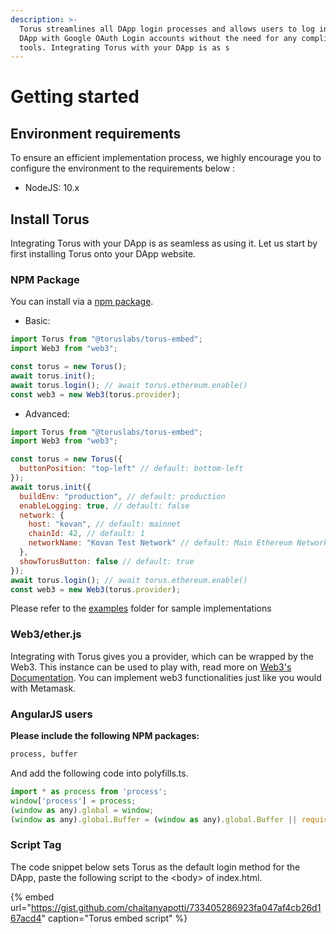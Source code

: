 ```yaml
---
description: >-
  Torus streamlines all DApp login processes and allows users to log in to your
  DApp with Google OAuth Login accounts without the need for any complicated
  tools. Integrating Torus with your DApp is as s
---
```


# Getting started

## Environment requirements

To ensure an efficient implementation process, we highly encourage you to configure the environment to the requirements below :

* NodeJS: 10.x

## Install Torus

Integrating Torus with your DApp is as seamless as using it. Let us start by first installing Torus onto your DApp website.

### NPM Package

You can install via a [npm package](https://www.npmjs.com/package/@toruslabs/torus-embed).

* Basic:

```javascript
import Torus from "@toruslabs/torus-embed";
import Web3 from "web3";

const torus = new Torus();
await torus.init();
await torus.login(); // await torus.ethereum.enable()
const web3 = new Web3(torus.provider);
```

* Advanced:

```javascript
import Torus from "@toruslabs/torus-embed";
import Web3 from "web3";

const torus = new Torus({
  buttonPosition: "top-left" // default: bottom-left
});
await torus.init({
  buildEnv: "production", // default: production
  enableLogging: true, // default: false
  network: {
    host: "kovan", // default: mainnet
    chainId: 42, // default: 1
    networkName: "Kovan Test Network" // default: Main Ethereum Network
  },
  showTorusButton: false // default: true
});
await torus.login(); // await torus.ethereum.enable()
const web3 = new Web3(torus.provider);
```

Please refer to the [examples](https://github.com/torusresearch/torus-embed/tree/master/examples) folder for sample implementations

### Web3/ether.js

Integrating with Torus gives you a provider, which can be wrapped by the Web3. This instance can be used to play with, read more on [Web3's Documentation](https://web3js.readthedocs.io/en/1.0/). You can implement web3 functionalities just like you would with Metamask.

### AngularJS users

**Please include the following NPM packages:**

```bash
process, buffer
```

And add the following code into polyfills.ts.

```javascript
import * as process from 'process';
window['process'] = process;
(window as any).global = window;
(window as any).global.Buffer = (window as any).global.Buffer || require('buffer').Buffer;
```

### Script Tag

The code snippet below sets Torus as the default login method for the DApp, paste the following script to the &lt;body&gt; of index.html.

{% embed url="https://gist.github.com/chaitanyapotti/733405286923fa047af4cb26d167acd4" caption="Torus embed script" %}

